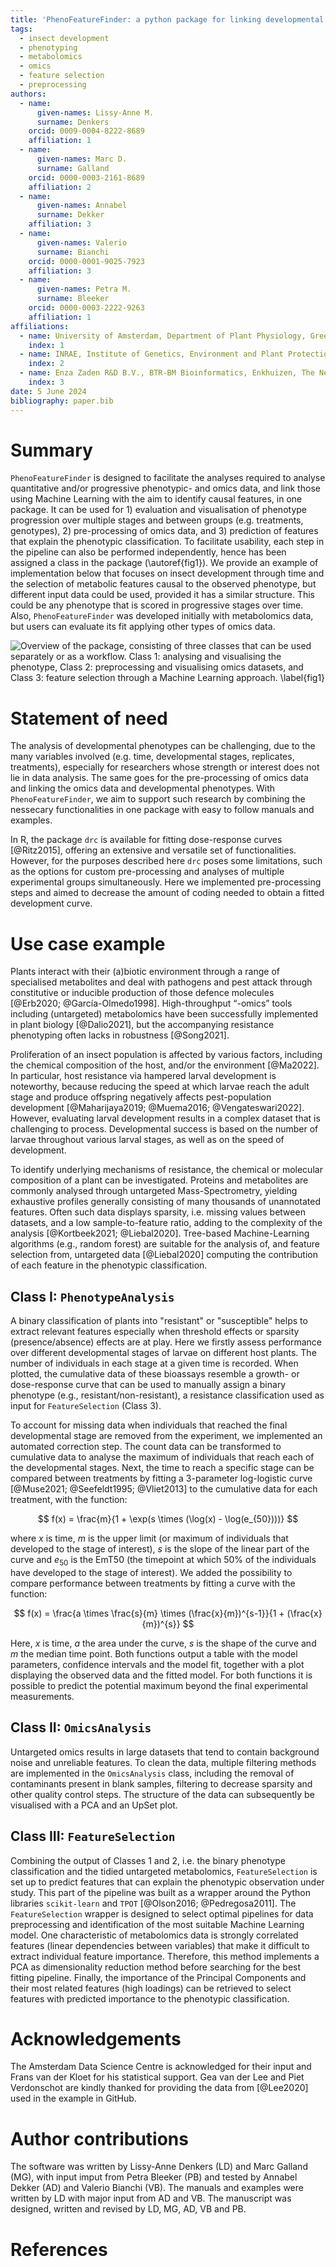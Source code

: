 ```yaml
---
title: 'PhenoFeatureFinder: a python package for linking developmental phenotypes to omics features'
tags:
  - insect development
  - phenotyping
  - metabolomics
  - omics
  - feature selection
  - preprocessing
authors:
  - name:
      given-names: Lissy-Anne M.
      surname: Denkers
    orcid: 0009-0004-8222-8689
    affiliation: 1
  - name:
      given-names: Marc D.
      surname: Galland
    orcid: 0000-0003-2161-8689
    affiliation: 2
  - name:
      given-names: Annabel
      surname: Dekker
    affiliation: 3
  - name:
      given-names: Valerio
      surname: Bianchi
    orcid: 0000-0001-9025-7923
    affiliation: 3
  - name:
      given-names: Petra M.
      surname: Bleeker
    orcid: 0000-0003-2222-9263
    affiliation: 1
affiliations:
  - name: University of Amsterdam, Department of Plant Physiology, Green Life Science Research Theme, Swammerdam Institute for Life Sciences, Amsterdam, The Netherlands
    index: 1
  - name: INRAE, Institute of Genetics, Environment and Plant Protection (IGEPP—Joint Research Unit 1349), Le Rheu, France
    index: 2
  - name: Enza Zaden R&D B.V., BTR-BM Bioinformatics, Enkhuizen, The Netherlands
    index: 3
date: 5 June 2024
bibliography: paper.bib
---
```


# Summary

`PhenoFeatureFinder` is designed to facilitate the analyses required to analyse quantitative and/or progressive phenotypic- and omics data, and link those using Machine Learning with the aim to identify causal features, in one package. It can be used for 1) evaluation and visualisation of phenotype progression over multiple stages and between groups (e.g. treatments, genotypes), 2) pre-processing of omics data, and 3) prediction of features that explain the phenotypic classification. To facilitate usability, each step in the pipeline can also be performed independently, hence has been assigned a class in the package (\autoref{fig1}). We provide an example of implementation below that focuses on insect development through time and the selection of metabolic features causal to the observed phenotype, but different input data could be used, provided it has a similar structure. This could be any phenotype that is scored in progressive stages over time. Also, `PhenoFeatureFinder` was developed initially with metabolomics data, but users can evaluate its fit applying other types of omics data.

![Overview of the package, consisting of three classes that can be used separately or as a workflow. Class 1: analysing and visualising the phenotype, Class 2: preprocessing and visualising omics datasets, and Class 3: feature selection through a Machine Learning approach.  \label{fig1}](./package_figure.png)

# Statement of need

The analysis of developmental phenotypes can be challenging, due to the many variables involved (e.g. time, developmental stages, replicates, treatments), especially for researchers whose strength or interest does not lie in data analysis. The same goes for the pre-processing of omics data and linking the omics data and developmental phenotypes. With `PhenoFeatureFinder`, we aim to support such research by combining the nessecary functionalities in one package with easy to follow manuals and examples. 

In R, the package `drc` is available for fitting dose-response curves [@Ritz2015], offering an extensive and versatile set of functionalities. However, for the purposes described here `drc` poses some limitations, such as the options for custom pre-processing and analyses of multiple experimental groups simultaneously. Here we implemented pre-processing steps and aimed to decrease the amount of coding needed to obtain a fitted development curve.

# Use case example

Plants interact with their (a)biotic environment through a range of specialised metabolites and deal with pathogens and pest attack through constitutive or inducible production of those defence molecules [@Erb2020; @García-Olmedo1998]. High-throughput “-omics” tools including (untargeted) metabolomics have been successfully implemented in plant biology [@Dalio2021], but the accompanying resistance phenotyping often lacks in robustness [@Song2021]. 

Proliferation of an insect population is affected by various factors, including the chemical composition of the host, and/or the environment [@Ma2022]. In particular, host resistance via hampered larval development is noteworthy, because reducing the speed at which larvae reach the adult stage and produce offspring negatively affects pest-population development [@Maharijaya2019; @Muema2016; @Vengateswari2022]. However, evaluating larval development results in a complex dataset that is challenging to process. Developmental success is based on the number of larvae throughout various larval stages, as well as on the speed of development. 

To identify underlying mechanisms of resistance, the chemical or molecular composition of a plant can be investigated. Proteins and metabolites are commonly analysed through untargeted Mass-Spectrometry, yielding exhaustive profiles generally consisting of many thousands of unannotated features. Often such data displays sparsity, i.e. missing values between datasets, and a low sample-to-feature ratio, adding to the complexity of the analysis [@Kortbeek2021; @Liebal2020]. Tree-based Machine-Learning algorithms (e.g., random forest) are suitable for the analysis of, and feature selection from, untargeted data [@Liebal2020] computing the contribution of each feature in the phenotypic classification. 

## Class I: `PhenotypeAnalysis`

A binary classification of plants into "resistant" or "susceptible" helps to extract relevant features especially when threshold effects or sparsity (presence/absence) effects are at play. Here we firstly assess performance over different developmental stages of larvae on different host plants. The number of individuals in each stage at a given time is recorded. When plotted, the cumulative data of these bioassays resemble a growth- or dose-response curve that can be used to manually assign a binary phenotype (e.g., resistant/non-resistant), a resistance classification used as input for `FeatureSelection` (Class 3). 

To account for missing data when individuals that reached the final developmental stage are removed from the experiment, we implemented an automated correction step. The count data can be transformed to cumulative data to analyse the maximum of individuals that reach each of the developmental stages. Next, the time to reach a specific stage can be compared between treatments by fitting a 3-parameter log-logistic curve [@Muse2021; @Seefeldt1995; @Vliet2013] to the cumulative data for each treatment, with the function:   

$$ f(x) = \frac{m}{1 + \exp(s \times (\log(x) - \log(e_{50})))} $$

where $x$ is time, $m$ is the upper limit (or maximum of individuals that developed to the stage of interest), $s$ is the slope of the linear part of the curve and $e_{50}$ is the EmT50 (the timepoint at which 50% of the individuals have developed to the stage of interest). We added the possibility to compare performance between treatments by fitting a curve with the function:

$$ f(x) = \frac{a \times \frac{s}{m} \times (\frac{x}{m})^{s-1}}{1 + (\frac{x}{m})^{s}} $$

Here, $x$ is time, $a$ the area under the curve, $s$ is the shape of the curve and $m$ the median time point. Both functions output a table with the model parameters, confidence intervals and the model fit, together with a plot displaying the observed data and the fitted model. For both functions it is possible to predict the potential maximum beyond the final experimental measurements.

## Class II: `OmicsAnalysis`

Untargeted omics results in large datasets that tend to contain background noise and unreliable features. To clean the data, multiple filtering methods are implemented in the `OmicsAnalysis` class, including the removal of contaminants present in blank samples, filtering to decrease sparsity and other quality control steps. The structure of the data can subsequently be visualised with a PCA and an UpSet plot.  

## Class III: `FeatureSelection`

Combining the output of Classes 1 and 2, i.e. the binary phenotype classification and the tidied untargeted metabolomics, `FeatureSelection` is set up to predict features that can explain the phenotypic observation under study. This part of the pipeline was built as a wrapper around the Python libraries `scikit-learn` and `TPOT` [@Olson2016; @Pedregosa2011]. The `FeatureSelection` wrapper is designed to select optimal pipelines for data preprocessing and identification of the most suitable Machine Learning model. One characteristic of metabolomics data is strongly correlated features (linear dependencies between variables) that make it difficult to extract individual feature importance. Therefore, this method implements a PCA as dimensionality reduction method before searching for the best fitting pipeline. Finally, the importance of the Principal Components and their most related features (high loadings) can be retrieved to select features with predicted importance to the phenotypic classification.  

# Acknowledgements

The Amsterdam Data Science Centre is acknowledged for their input and Frans van der Kloet for his statistical support. Gea van der Lee and Piet Verdonschot are kindly thanked for providing the data from [@Lee2020] used in the example in GitHub. 

# Author contributions

The software was written by Lissy-Anne Denkers (LD) and Marc Galland (MG), with input imput from Petra Bleeker (PB) and tested by Annabel Dekker (AD) and Valerio Bianchi (VB). The manuals and examples were written by LD with major input from AD and VB. The manuscript was designed, written and revised by LD, MG, AD, VB and PB.

# References